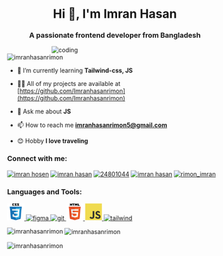 <h1 align="center">Hi 👋, I'm Imran Hasan</h1>
<h3 align="center">A passionate frontend developer from Bangladesh</h3>

<img align="right" alt="coding" width="400"
    src="https://camo.githubusercontent.com/19db51af5f90f1b152bc0b9078f5fe97053955be5074f03f17019c70345bdcdb/68747470733a2f2f6d69726f2e6d656469756d2e636f6d2f6d61782f313336302f302a37513379765349765f7430696f4a2d5a2e676966">
<p align="left"> <img
        src="https://komarev.com/ghpvc/?username=imranhasanrimon&label=Profile%20views&color=0e75b6&style=flat"
        alt="imranhasanrimon" /> </p>

- 🌱 I’m currently learning **Tailwind-css, JS**

- 👨‍💻 All of my projects are available at [https://github.com/Imranhasanrimon](https://github.com/Imranhasanrimon)

- 💬 Ask me about **JS**

- 📫 How to reach me **imranhasanrimon5@gmail.com**

- 😊 Hobby **I love traveling**

<h3 align="left">Connect with me:</h3>
<p align="left">
    <a href="https://twitter.com/imran hosen" target="blank"><img align="center"
            src="https://raw.githubusercontent.com/rahuldkjain/github-profile-readme-generator/master/src/images/icons/Social/twitter.svg"
            alt="imran hosen" height="30" width="40" /></a>
    <a href="https://www.linkedin.com/in/imran-hasan-537b1a22a/" target="blank"><img align="center"
            src="https://raw.githubusercontent.com/rahuldkjain/github-profile-readme-generator/master/src/images/icons/Social/linked-in-alt.svg"
            alt="imran hasan" height="30" width="40" /></a>
    <a href="https://stackoverflow.com/users/24801044" target="blank"><img align="center"
            src="https://raw.githubusercontent.com/rahuldkjain/github-profile-readme-generator/master/src/images/icons/Social/stack-overflow.svg"
            alt="24801044" height="30" width="40" /></a>
    <a href="https://www.facebook.com/profile.php?id=100010204906646" target="blank"><img align="center"
            src="https://raw.githubusercontent.com/rahuldkjain/github-profile-readme-generator/master/src/images/icons/Social/facebook.svg"
            alt="imran hasan" height="30" width="40" /></a>
    <a href="https://instagram.com/rimon_imran" target="blank"><img align="center"
            src="https://raw.githubusercontent.com/rahuldkjain/github-profile-readme-generator/master/src/images/icons/Social/instagram.svg"
            alt="rimon_imran" height="30" width="40" /></a>
</p>

<h3 align="left">Languages and Tools:</h3>
<p align="left"> <a href="https://www.w3schools.com/css/" target="_blank" rel="noreferrer"> <img
            src="https://raw.githubusercontent.com/devicons/devicon/master/icons/css3/css3-original-wordmark.svg"
            alt="css3" width="40" height="40" /> </a> <a href="https://www.figma.com/" target="_blank" rel="noreferrer">
        <img src="https://www.vectorlogo.zone/logos/figma/figma-icon.svg" alt="figma" width="40" height="40" /> </a> <a
        href="https://git-scm.com/" target="_blank" rel="noreferrer"> <img
            src="https://www.vectorlogo.zone/logos/git-scm/git-scm-icon.svg" alt="git" width="40" height="40" /> </a> <a
        href="https://www.w3.org/html/" target="_blank" rel="noreferrer"> <img
            src="https://raw.githubusercontent.com/devicons/devicon/master/icons/html5/html5-original-wordmark.svg"
            alt="html5" width="40" height="40" /> </a> <a href="https://developer.mozilla.org/en-US/docs/Web/JavaScript"
        target="_blank" rel="noreferrer"> <img
            src="https://raw.githubusercontent.com/devicons/devicon/master/icons/javascript/javascript-original.svg"
            alt="javascript" width="40" height="40" /> </a> <a href="https://tailwindcss.com/" target="_blank"
        rel="noreferrer"> <img src="https://www.vectorlogo.zone/logos/tailwindcss/tailwindcss-icon.svg" alt="tailwind"
            width="40" height="40" /> </a> </p>

<p><img align="left"
        src="https://github-readme-stats.vercel.app/api/top-langs?username=imranhasanrimon&show_icons=true&locale=en&layout=compact"
        alt="imranhasanrimon" /></p>

<p>&nbsp;<img align="center"
        src="https://github-readme-stats.vercel.app/api?username=imranhasanrimon&show_icons=true&locale=en"
        alt="imranhasanrimon" /></p>

<p><img align="center" src="https://github-readme-streak-stats.herokuapp.com/?user=imranhasanrimon&"
        alt="imranhasanrimon" /></p>
